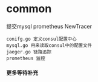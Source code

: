 # common

提交mysql prometheus NewTracer

```shell
conifg.go 定义consul配置中心
mysql.go 用来读取consul中的配置文件
jaeger.go 链路追踪
prometheus 监控
```

#### 更多等待补充